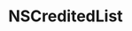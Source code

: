﻿---
uid: crmscript_ref_NSCreditedList
title: NSCreditedList
intellisense: Void.NSCreditedList
keywords: NSCreditedList
so.topic: reference
---
